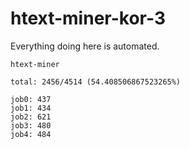 # htext-miner-kor-3

Everything doing here is automated.

```
htext-miner

total: 2456/4514 (54.408506867523265%)

job0: 437
job1: 434
job2: 621
job3: 480
job4: 484
```